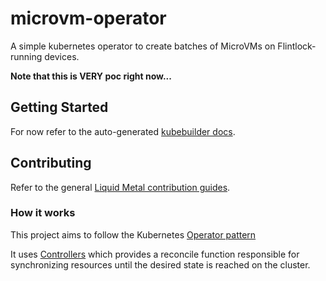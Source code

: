 # microvm-operator

A simple kubernetes operator to create batches of MicroVMs on Flintlock-running
devices.

**Note that this is VERY poc right now...**

## Getting Started

For now refer to the auto-generated [kubebuilder docs](/docs/kubebuilder.md).

## Contributing

Refer to the general [Liquid Metal contribution guides](https://liquidmetal-dev.github.io/site/docs/category/guide-for-contributors/).

### How it works
This project aims to follow the Kubernetes [Operator pattern](https://kubernetes.io/docs/concepts/extend-kubernetes/operator/)

It uses [Controllers](https://kubernetes.io/docs/concepts/architecture/controller/) 
which provides a reconcile function responsible for synchronizing resources until the desired state is reached on the cluster.
